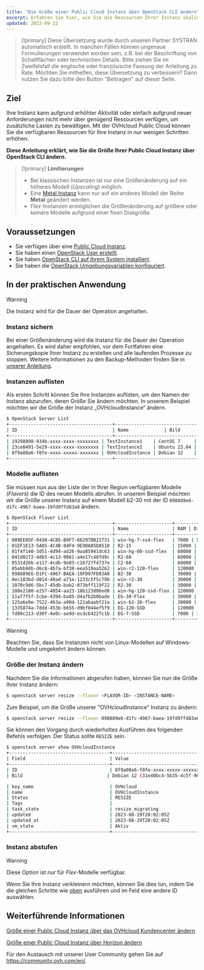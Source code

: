 ```yaml
---
title: "Die Größe einer Public Cloud Instanz über OpenStack CLI ändern"
excerpt: Erfahren Sie hier, wie Sie die Ressourcen Ihrer Instanz skalieren können, um auf erhöhte Anforderungen zu reagieren
updated: 2023-09-22
---
```


> [!primary]
> Diese Übersetzung wurde durch unseren Partner SYSTRAN automatisch erstellt. In manchen Fällen können ungenaue Formulierungen verwendet worden sein, z.B. bei der Beschriftung von Schaltflächen oder technischen Details. Bitte ziehen Sie im Zweifelsfall die englische oder französische Fassung der Anleitung zu Rate. Möchten Sie mithelfen, diese Übersetzung zu verbessern? Dann nutzen Sie dazu bitte den Button "Beitragen" auf dieser Seite.
>

## Ziel

Ihre Instanz kann aufgrund erhöhter Aktivität oder einfach aufgrund neuer Anforderungen nicht mehr über genügend Ressourcen verfügen, um zusätzliche Lasten zu bewältigen. Mit der OVHcloud Public Cloud können Sie die verfügbaren Ressourcen für Ihre Instanz in nur wenigen Schritten erhöhen.

**Diese Anleitung erklärt, wie Sie die Größe Ihrer Public Cloud Instanz über OpenStack CLI ändern.**

> [!primary]
> **Limitierungen**
>
> - Bei klassischen Instanzen ist nur eine Größenänderung auf ein höheres Modell (*Upscaling*) möglich.
> - Eine [Metal Instanz](https://www.ovhcloud.com/de/public-cloud/metal-instances/) kann nur auf ein anderes Modell der Reihe **Metal** geändert werden.
> - *Flex*-Instanzen ermöglichen die Größenänderung auf größere oder keinere Modelle aufgrund einer fixen Diskgröße.
>

## Voraussetzungen

- Sie verfügen über eine [Public Cloud Instanz](https://www.ovhcloud.com/de/public-cloud/).
- Sie haben einen [OpenStack User erstellt](/pages/public_cloud/compute/create_and_delete_a_user).
- Sie haben [OpenStack CLI auf Ihrem System installiert](/pages/platform/public-cloud/prepare_the_environment_for_using_the_openstack_api).
- Sie haben die [OpenStack Umgebungsvariablen konfiguriert](/pages/platform/public-cloud/loading_openstack_environment_variables).

## In der praktischen Anwendung

> [!warning]
>
> Die Instanz wird für die Dauer der Operation angehalten.
>

### Instanz sichern

Bei einer Größenänderung wird die Instanz für die Dauer der Operation angehalten. Es wird daher empfohlen, vor dem Fortfahren eine Sicherungskopie Ihrer Instanz zu erstellen und alle laufenden Prozesse zu stoppen. Weitere Informationen zu den Backup-Methoden finden Sie in [unserer Anleitung](/pages/platform/public-cloud/save_an_instance).

### Instanzen auflisten

Als ersten Schritt können Sie Ihre Instanzen auflisten, um den Namen der Instanz abzurufen, deren Größe Sie ändern möchten. In unserem Beispiel möchten wir die Größe der Instanz „OVHcloudInstance“ ändern.

```bash
$ OpenStack Server List
+--------------------------------------+----------------------------------------------------------------+--------+---------------------------------------------+
| ID                                   | Name             | Bild      | Flavor |        | Status | Networks                                    | 
+--------------------------------------+----------------------------------------------------------------+--------+---------------------------------------------+
| 19298898-934b-xxxx-xxxx-xxxxxxxx | TestInstance1    | CentOS 7     | D2-2 |        | AKTIV | Ext-Net=111.112.113.9, 2607:5300:xxx:xxxx::ae9                                                       
| 23ce0491-5e29-xxxx-xxxx-xxxxxxxx | TestInstance2    | Ubuntu 23.04 | D2-2 |        | AKTIV | Ext-Net=111.112.113.61, 2607:5300:xxx:xxxx::c0a                                                          
| 8f9a08a6-f0fe-xxxx-xxxxx-xxxxxxx | OVHcloudInstance | Debian 12    | B2-7 |        | AKTIV | ext-net=111.112.113.200, 2607:5300:xxx:xxxx::9a3                                  
+--------------------------------------+----------------------------------------------------------------+--------+----------------------------------------------+
```

### Modelle auflisten <a name="flavorlist"></a>

Sie müssen nun aus der Liste der in Ihrer Region verfügbaren Modelle (*Flavors*) die ID des neuen Modells abrufen. In unserem Beispiel möchten wir die Größe unserer Instanz auf einem Modell b2-30 mit der ID `098889e6-d1fc-4967-baea-19fd97fd83a8` ändern.

```bash
$ OpenStack Flavor List
+--------------------------------------+---------------------+--------+------+-----------+-------+-----------+
| ID                                   | Name                | RAM | Disk | Ephemeral | VCPUs | is public |
+--------------------------------------+---------------------+--------+------+-----------+-------+-----------+
| 009EE05F-9430-4C85-B9F7-66297DB22731 | win-hg-7-ssd-flex   | 7000 | 50 | 0 | 2 | True      |
| 01EF1E13-5A85-4C4B-84F4-9E9DA85DA51D | R2-15               | 15000 | 50 | 0 | 2 | True      |
| 01f4f140-3d51-4d94-ad26-9aa85941dc63 | win-hg-60-ssd-flex  | 60000 | 50 | 0 | 16 | True      |
| 041d0272-4db5-4c13-9861-a4e17c48fd9c | R2-60               | 60000 | 100 | 0 | 4 | True      |
| 0531d26b-e117-4cdb-9e83-c16727f4737e | C2-60               | 60000 | 400 | 0 | 16 | True      |
| 05ebb9db-d6c8-4b7a-bf38-eea519aa5262 | win-r2-120-flex     | 120000 | 50 | 0 | 8 | True      |
| 098889E6-D1FC-4967-BAEA-19FD97FD83A8 | B2-30               | 30000 | 200 | 0 | 8 | True      |
| 0ec183bd-d014-48ad-a71e-1233c5f5c79b | win-r2-30           | 30000 | 50 | 0 | 2 | True      |
| 1070c9d6-5bc7-45db-bab2-073bff119f22 | R2-30               | 30000 | 50 | 0 | 2 | True      |
| 108e2180-e257-4054-aa23-18b123d06ed8 | win-hg-120-ssd-flex | 120000 | 50 | 0 | 32 | True      |
| 11a77f5f-5cbe-4394-ba85-d4afb2b0bade | EG-30-Flex          | 30000 | 50 | 0 | 8 | True      |
| 125a6e9e-7522-463a-a90d-121abaabf21a | win-b2-30-flex      | 30000 | 50 | 0 | 8 | True      |
| 1335874a-7ddd-453b-b655-d9bf044ef5f9 | EG-120-SSD          | 120000 | 800 | 0 | 32 | True      |
| fd80c213-d30f-4e0c-ae9d-ecdcb422fc1b | EG-7-SSD            | 7000 | 100 | 0 | 2 | True      |
+--------------------------------------+---------------------+--------+------+-----------+-------+-----------+
```

> [!warning]
> Beachten Sie, dass Sie Instanzen nicht von Linux-Modellen auf Windows-Modelle und umgekehrt ändern können.

### Größe der Instanz ändern

Nachdem Sie die Informationen abgerufen haben, können Sie nun die Größe Ihrer Instanz ändern:

```bash
$ openstack server resize --flavor <FLAVOR-ID> <INSTANCE-NAME>
```

Zum Beispiel, um die Größe unserer "OVHcloudInstance" Instanz zu ändern:

```bash
$ openstack server resize --flavor 098889e6-d1fc-4967-baea-19fd97fd83a8 OVHcloudinstance
```

Sie können den Vorgang durch wiederholtes Ausführen des folgenden Befehls verfolgen. Der Status sollte `RESIZE` sein.

```bash
$ openstack server show OVHcloudInstance
+-------------------------------------+----------------------------------------------------------------------------------------------------------------------------------------------------------------------------------------------------+
| Field                               | Value                                                                                                                                                                                              |
+-------------------------------------+----------------------------------------------------------------------------------------------------------------------------------------------------------------------------------------------------+
| ID                                  | 8f9a08a6-f0fe-xxxx-xxxxx-xxxxxxx                                                                                                                                                              |
| Bild                               | Debian 12 (31e40bc4-5b35-4c5f-96ff-37df3660dec0)                                                                                                                                                   |

| key_name                            | OVHcloud                                                                                                                                                                                               |
| name                                | OVHcloudInstance                                                                                                                                                                                     |
| Status                              | RESIZE                                                                                                                                                                                             |
| Tags                                |                                                                                                                                                                                                    |
| task_state                          | resize_migrating                                                                                                                                                                                   |
| updated                             | 2023-08-29T20:02:05Z                                                                                                                                                                               |
| updated_at                          | 2023-08-29T20:02:05Z                                                                                                                                                                               |
| vm_state                            | Aktiv           
+-------------------------------------+----------------------------------------------------------------------------------------------------------------------------------------------------------------------------------------------------+
```

### Instanz abstufen

> [!warning]
> Diese Option ist nur für *Flex*-Modelle verfügbar.
>

Wenn Sie Ihre Instanz verkleinern möchten, können Sie dies tun, indem Sie die gleichen Schritte wie [oben](#flavorlist) ausführen und im Feld <FLAVOR-ID> eine andere ID auswählen.

## Weiterführende Informationen

[Größe einer Public Cloud Instanz über das OVHcloud Kundencenter ändern](/pages/public_cloud/compute/resize_instance_manager)

[Größe einer Public Cloud Instanz über Horizon ändern](/pages/public_cloud/compute/resize_of_an_instance)

Für den Austausch mit unserer User Community gehen Sie auf <https://community.ovh.com/en/>.

